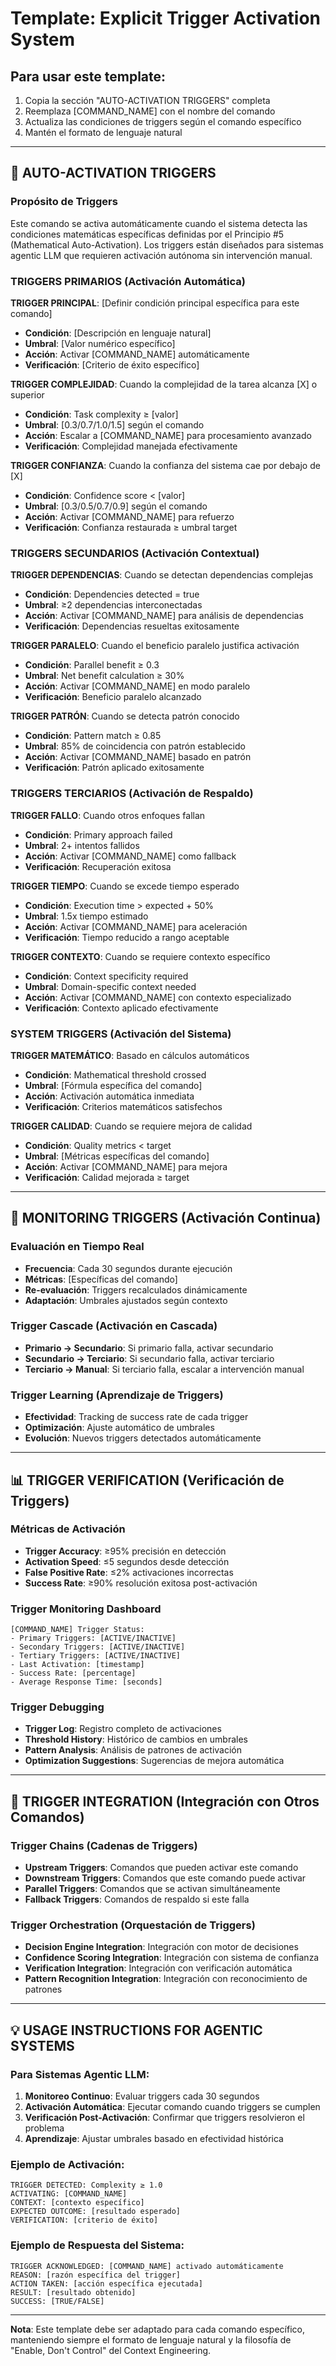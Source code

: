 # Template: Explicit Trigger Activation System

## Para usar este template:
1. Copia la sección "AUTO-ACTIVATION TRIGGERS" completa 
2. Reemplaza [COMMAND_NAME] con el nombre del comando
3. Actualiza las condiciones de triggers según el comando específico
4. Mantén el formato de lenguaje natural

---

## 🎯 AUTO-ACTIVATION TRIGGERS

### **Propósito de Triggers**
Este comando se activa automáticamente cuando el sistema detecta las condiciones matemáticas específicas definidas por el Principio #5 (Mathematical Auto-Activation). Los triggers están diseñados para sistemas agentic LLM que requieren activación autónoma sin intervención manual.

### **TRIGGERS PRIMARIOS (Activación Automática)**

**TRIGGER PRINCIPAL**: [Definir condición principal específica para este comando]
- **Condición**: [Descripción en lenguaje natural]
- **Umbral**: [Valor numérico específico]
- **Acción**: Activar [COMMAND_NAME] automáticamente
- **Verificación**: [Criterio de éxito específico]

**TRIGGER COMPLEJIDAD**: Cuando la complejidad de la tarea alcanza [X] o superior
- **Condición**: Task complexity ≥ [valor]
- **Umbral**: [0.3/0.7/1.0/1.5] según el comando
- **Acción**: Escalar a [COMMAND_NAME] para procesamiento avanzado
- **Verificación**: Complejidad manejada efectivamente

**TRIGGER CONFIANZA**: Cuando la confianza del sistema cae por debajo de [X]
- **Condición**: Confidence score < [valor]
- **Umbral**: [0.3/0.5/0.7/0.9] según el comando
- **Acción**: Activar [COMMAND_NAME] para refuerzo
- **Verificación**: Confianza restaurada ≥ umbral target

### **TRIGGERS SECUNDARIOS (Activación Contextual)**

**TRIGGER DEPENDENCIAS**: Cuando se detectan dependencias complejas
- **Condición**: Dependencies detected = true
- **Umbral**: ≥2 dependencias interconectadas
- **Acción**: Activar [COMMAND_NAME] para análisis de dependencias
- **Verificación**: Dependencias resueltas exitosamente

**TRIGGER PARALELO**: Cuando el beneficio paralelo justifica activación
- **Condición**: Parallel benefit ≥ 0.3
- **Umbral**: Net benefit calculation ≥ 30%
- **Acción**: Activar [COMMAND_NAME] en modo paralelo
- **Verificación**: Beneficio paralelo alcanzado

**TRIGGER PATRÓN**: Cuando se detecta patrón conocido
- **Condición**: Pattern match ≥ 0.85
- **Umbral**: 85% de coincidencia con patrón establecido
- **Acción**: Activar [COMMAND_NAME] basado en patrón
- **Verificación**: Patrón aplicado exitosamente

### **TRIGGERS TERCIARIOS (Activación de Respaldo)**

**TRIGGER FALLO**: Cuando otros enfoques fallan
- **Condición**: Primary approach failed
- **Umbral**: 2+ intentos fallidos
- **Acción**: Activar [COMMAND_NAME] como fallback
- **Verificación**: Recuperación exitosa

**TRIGGER TIEMPO**: Cuando se excede tiempo esperado
- **Condición**: Execution time > expected + 50%
- **Umbral**: 1.5x tiempo estimado
- **Acción**: Activar [COMMAND_NAME] para aceleración
- **Verificación**: Tiempo reducido a rango aceptable

**TRIGGER CONTEXTO**: Cuando se requiere contexto específico
- **Condición**: Context specificity required
- **Umbral**: Domain-specific context needed
- **Acción**: Activar [COMMAND_NAME] con contexto especializado
- **Verificación**: Contexto aplicado efectivamente

### **SYSTEM TRIGGERS (Activación del Sistema)**

**TRIGGER MATEMÁTICO**: Basado en cálculos automáticos
- **Condición**: Mathematical threshold crossed
- **Umbral**: [Fórmula específica del comando]
- **Acción**: Activación automática inmediata
- **Verificación**: Criterios matemáticos satisfechos

**TRIGGER CALIDAD**: Cuando se requiere mejora de calidad
- **Condición**: Quality metrics < target
- **Umbral**: [Métricas específicas del comando]
- **Acción**: Activar [COMMAND_NAME] para mejora
- **Verificación**: Calidad mejorada ≥ target

---

## 🔄 MONITORING TRIGGERS (Activación Continua)

### **Evaluación en Tiempo Real**
- **Frecuencia**: Cada 30 segundos durante ejecución
- **Métricas**: [Específicas del comando]
- **Re-evaluación**: Triggers recalculados dinámicamente
- **Adaptación**: Umbrales ajustados según contexto

### **Trigger Cascade (Activación en Cascada)**
- **Primario → Secundario**: Si primario falla, activar secundario
- **Secundario → Terciario**: Si secundario falla, activar terciario
- **Terciario → Manual**: Si terciario falla, escalar a intervención manual

### **Trigger Learning (Aprendizaje de Triggers)**
- **Efectividad**: Tracking de success rate de cada trigger
- **Optimización**: Ajuste automático de umbrales
- **Evolución**: Nuevos triggers detectados automáticamente

---

## 📊 TRIGGER VERIFICATION (Verificación de Triggers)

### **Métricas de Activación**
- **Trigger Accuracy**: ≥95% precisión en detección
- **Activation Speed**: ≤5 segundos desde detección
- **False Positive Rate**: ≤2% activaciones incorrectas
- **Success Rate**: ≥90% resolución exitosa post-activación

### **Trigger Monitoring Dashboard**
```
[COMMAND_NAME] Trigger Status:
- Primary Triggers: [ACTIVE/INACTIVE]
- Secondary Triggers: [ACTIVE/INACTIVE]
- Tertiary Triggers: [ACTIVE/INACTIVE]
- Last Activation: [timestamp]
- Success Rate: [percentage]
- Average Response Time: [seconds]
```

### **Trigger Debugging**
- **Trigger Log**: Registro completo de activaciones
- **Threshold History**: Histórico de cambios en umbrales
- **Pattern Analysis**: Análisis de patrones de activación
- **Optimization Suggestions**: Sugerencias de mejora automática

---

## 🔗 TRIGGER INTEGRATION (Integración con Otros Comandos)

### **Trigger Chains (Cadenas de Triggers)**
- **Upstream Triggers**: Comandos que pueden activar este comando
- **Downstream Triggers**: Comandos que este comando puede activar
- **Parallel Triggers**: Comandos que se activan simultáneamente
- **Fallback Triggers**: Comandos de respaldo si este falla

### **Trigger Orchestration (Orquestación de Triggers)**
- **Decision Engine Integration**: Integración con motor de decisiones
- **Confidence Scoring Integration**: Integración con sistema de confianza
- **Verification Integration**: Integración con verificación automática
- **Pattern Recognition Integration**: Integración con reconocimiento de patrones

---

## 💡 USAGE INSTRUCTIONS FOR AGENTIC SYSTEMS

### **Para Sistemas Agentic LLM**:

1. **Monitoreo Continuo**: Evaluar triggers cada 30 segundos
2. **Activación Automática**: Ejecutar comando cuando triggers se cumplen
3. **Verificación Post-Activación**: Confirmar que triggers resolvieron el problema
4. **Aprendizaje**: Ajustar umbrales basado en efectividad histórica

### **Ejemplo de Activación**:
```
TRIGGER DETECTED: Complexity ≥ 1.0
ACTIVATING: [COMMAND_NAME]
CONTEXT: [contexto específico]
EXPECTED OUTCOME: [resultado esperado]
VERIFICATION: [criterio de éxito]
```

### **Ejemplo de Respuesta del Sistema**:
```
TRIGGER ACKNOWLEDGED: [COMMAND_NAME] activado automáticamente
REASON: [razón específica del trigger]
ACTION TAKEN: [acción específica ejecutada]
RESULT: [resultado obtenido]
SUCCESS: [TRUE/FALSE]
```

---

**Nota**: Este template debe ser adaptado para cada comando específico, manteniendo siempre el formato de lenguaje natural y la filosofía de "Enable, Don't Control" del Context Engineering.
